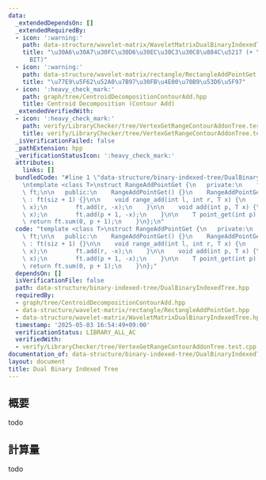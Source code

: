 ```yaml
---
data:
  _extendedDependsOn: []
  _extendedRequiredBy:
  - icon: ':warning:'
    path: data-structure/wavelet-matrix/WaveletMatrixDualBinaryIndexedTree.hpp
    title: "\u30A6\u30A7\u30FC\u30D6\u30EC\u30C3\u30C8\u884C\u5217 (+ \u53CC\u5BFE\
      BIT)"
  - icon: ':warning:'
    path: data-structure/wavelet-matrix/rectangle/RectangleAddPointGet.hpp
    title: "\u77E9\u5F62\u52A0\u7B97\u30FB\u4E00\u70B9\u53D6\u5F97"
  - icon: ':heavy_check_mark:'
    path: graph/tree/CentroidDecompositionContourAdd.hpp
    title: Centroid Decomposition (Contour Add)
  _extendedVerifiedWith:
  - icon: ':heavy_check_mark:'
    path: verify/LibraryChecker/tree/VertexGetRangeContourAddonTree.test.cpp
    title: verify/LibraryChecker/tree/VertexGetRangeContourAddonTree.test.cpp
  _isVerificationFailed: false
  _pathExtension: hpp
  _verificationStatusIcon: ':heavy_check_mark:'
  attributes:
    links: []
  bundledCode: "#line 1 \"data-structure/binary-indexed-tree/DualBinaryIndexedTree.hpp\"\
    \ntemplate <class T>\nstruct RangeAddPointGet {\n   private:\n    fenwick_tree<T>\
    \ ft;\n\n   public:\n    RangeAddPointGet() {}\n    RangeAddPointGet(int siz)\
    \ : ft(siz + 1) {}\n\n    void range_add(int l, int r, T x) {\n        ft.add(l,\
    \ x);\n        ft.add(r, -x);\n    }\n\n    void add(int p, T x) {\n        ft.add(p,\
    \ x);\n        ft.add(p + 1, -x);\n    }\n\n    T point_get(int p) {\n       \
    \ return ft.sum(0, p + 1);\n    }\n};\n"
  code: "template <class T>\nstruct RangeAddPointGet {\n   private:\n    fenwick_tree<T>\
    \ ft;\n\n   public:\n    RangeAddPointGet() {}\n    RangeAddPointGet(int siz)\
    \ : ft(siz + 1) {}\n\n    void range_add(int l, int r, T x) {\n        ft.add(l,\
    \ x);\n        ft.add(r, -x);\n    }\n\n    void add(int p, T x) {\n        ft.add(p,\
    \ x);\n        ft.add(p + 1, -x);\n    }\n\n    T point_get(int p) {\n       \
    \ return ft.sum(0, p + 1);\n    }\n};"
  dependsOn: []
  isVerificationFile: false
  path: data-structure/binary-indexed-tree/DualBinaryIndexedTree.hpp
  requiredBy:
  - graph/tree/CentroidDecompositionContourAdd.hpp
  - data-structure/wavelet-matrix/rectangle/RectangleAddPointGet.hpp
  - data-structure/wavelet-matrix/WaveletMatrixDualBinaryIndexedTree.hpp
  timestamp: '2025-05-03 16:54:49+09:00'
  verificationStatus: LIBRARY_ALL_AC
  verifiedWith:
  - verify/LibraryChecker/tree/VertexGetRangeContourAddonTree.test.cpp
documentation_of: data-structure/binary-indexed-tree/DualBinaryIndexedTree.hpp
layout: document
title: Dual Binary Indexed Tree
---
```


## 概要

todo

## 計算量
todo